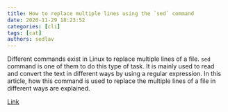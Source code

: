 ```yaml
---
title: How to replace multiple lines using the `sed` command
date: 2020-11-29 18:23:52
categories: [cli]
tags: [cat]
authors: sedlav
---
```


Different commands exist in Linux to replace multiple lines of a file. `sed` command is one of them to do this type of task. It is mainly used to read and convert the text in different ways by using a regular expression. In this article, how this command is used to replace the multiple lines of a file in different ways are explained.

[Link](https://linuxhint.com/use-sed-replace-multiple-lines/)
